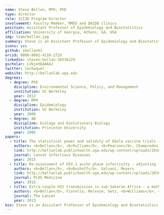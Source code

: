 ```yaml
---
name: Steve Bellan, MPH, PhD
type: director
role: ICI3D Program Director
involvement: Faculty Member, MMED and DAIDD clinics
position: Assistant Professor of Epidemiology and Biostatistics
affiliation: University of Georgia, Athens, GA, USA
img: team/bellan.jpg
summary: Steve is an Assistant Professor of Epidemiology and Biostatistics at the University of Georgia. He has been on the ICI3D Core Faculty since the program started in 2012 and took over as Program Director in 2016.
icons: yes
github: sbellan61
orcid: 0000-0002-4110-272X
linkedin: steven-bellan-36536229
gscholar: LVbjeXEAAAAJ
twitter: lechaquel
website: http://bellanlab.uga.edu
degrees:
  - degree: PhD
    discipline: Environmental Science, Policy, and Management
    institution: UC Berkeley
    year: 2012
  - degree: MPH
    discipline: Epidemiology
    institution: UC Berkeley
    year: 2008
  - degree: AB
    discipline: Ecology and Evolutionary Biology
    institution: Princeton University
    year: 2006
papers:
  - title: The statistical power and validity of Ebola vaccine trials in Sierra Leone - A simulation study of trial design and analysis
    authors: <b>Bellan</b>, <b>Pulliam</b>, <b>Pearson</b>, Champredon, Fox, Skrip, Galvani, Gambhir, Lopman, <b>Porco</b>, Meyers, <b>Dushoff</b>
    link: http://bellanlab.publichealth.uga.edu/wp-content/uploads/2016/09/BellanEtAl-SLEbola-LancetID-2015.pdf
    journal: Lancet Infectious Diseases
    year: 2015
  - title: Re-assessment of HIV-1 acute phase infectivity - adjusting for biases with simulated cohorts
    authors: <b>Bellan</b>, <b>Dushoff</b>, Galvani, Meyers
    link: http://bellanlab.publichealth.uga.edu/wp-content/uploads/2016/09/Bellan-et-al-HIV-Acute-Infectivity-2015.pdf
    journal: PLOS Medicine
    year: 2015
  - title: Extra-couple HIV transmission in sub-Saharan Africa - a mathematical modelling study of survey data
    authors: <b>Bellan</b>, Fiorella, Melesse, Getz, <b>Williams</b>, <b>Dushoff</b>
    journal: The Lancet
    year: 2013
bio: Steve is an Assistant Professor of Epidemiology and Biostatistics at the University of Georgia and the Program Director of the ICI3D program (since 2016). He has been involved as an organizer and instructor of the MMED and DAIDD clinics since 2009, after attending precursor workshops in 2007-2008 as a student. Steve’s background includes logistically challenging field work studying anthrax and rabies outbreaks in Namibian wildlife, as well as experience with a variety of mathematical, statistical and computational methods. His research projects span numerous pathogens and are united under the overarching theme of using mechanistic modeling and high performance computing to plan and interpret empirical studies. One of Steve’s current projects centers on understanding heterogeneity in HIV transmissibility across individuals, explaining the dramatic variation in HIV epidemic severity across Africa. A second research focus aims to optimally navigate the scientific and ethical tradeoffs involved in vaccine efficacy trials during emerging epidemics of pathogens such as the Ebola and Zika viruses.
---
```


